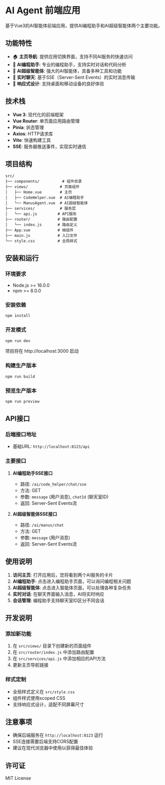 # AI Agent 前端应用

基于Vue3的AI智能体前端应用，提供AI编程助手和AI超级智能体两个主要功能。

## 功能特性

- 🏠 **主页导航**: 提供应用切换界面，支持不同AI服务的快速访问
- 🤖 **AI编程助手**: 专业的编程助手，支持实时对话和代码分析
- 🧠 **AI超级智能体**: 强大的AI智能体，具备多种工具和功能
- 💬 **实时聊天**: 基于SSE（Server-Sent Events）的实时消息传输
- 📱 **响应式设计**: 支持桌面和移动设备的良好体验

## 技术栈

- **Vue 3**: 现代化的前端框架
- **Vue Router**: 单页面应用路由管理
- **Pinia**: 状态管理
- **Axios**: HTTP请求库
- **Vite**: 快速构建工具
- **SSE**: 服务器推送事件，实现实时通信

## 项目结构

```
src/
├── components/          # 组件目录
├── views/              # 页面组件
│   ├── Home.vue        # 主页
│   ├── CodeHelper.vue  # AI编程助手
│   └── ManusAgent.vue  # AI超级智能体
├── services/           # 服务层
│   └── api.js         # API服务
├── router/            # 路由配置
│   └── index.js       # 路由定义
├── App.vue            # 根组件
├── main.js            # 入口文件
└── style.css          # 全局样式
```

## 安装和运行

### 环境要求

- Node.js >= 16.0.0
- npm >= 8.0.0

### 安装依赖

```bash
npm install
```

### 开发模式

```bash
npm run dev
```

项目将在 http://localhost:3000 启动

### 构建生产版本

```bash
npm run build
```

### 预览生产版本

```bash
npm run preview
```

## API接口

### 后端接口地址

- 基础URL: `http://localhost:8123/api`

### 主要接口

1. **AI编程助手SSE接口**
   - 路径: `/ai/code_helper/chat/sse`
   - 方法: GET
   - 参数: `message` (用户消息), `chatId` (聊天室ID)
   - 返回: Server-Sent Events流

2. **AI超级智能体SSE接口**
   - 路径: `/ai/manus/chat`
   - 方法: GET
   - 参数: `message` (用户消息)
   - 返回: Server-Sent Events流

## 使用说明

1. **访问主页**: 打开应用后，您将看到两个AI服务的卡片
2. **AI编程助手**: 点击进入编程助手页面，可以询问编程相关问题
3. **AI超级智能体**: 点击进入智能体页面，可以处理各种复杂任务
4. **实时对话**: 在聊天界面输入消息，AI将实时响应
5. **会话管理**: 编程助手支持聊天室ID区分不同会话

## 开发说明

### 添加新功能

1. 在 `src/views/` 目录下创建新的页面组件
2. 在 `src/router/index.js` 中添加路由配置
3. 在 `src/services/api.js` 中添加相应的API方法
4. 更新主页导航链接

### 样式定制

- 全局样式定义在 `src/style.css`
- 组件样式使用scoped CSS
- 支持响应式设计，适配不同屏幕尺寸

## 注意事项

- 确保后端服务在 `http://localhost:8123` 运行
- SSE连接需要后端支持CORS配置
- 建议在现代浏览器中使用以获得最佳体验

## 许可证

MIT License


